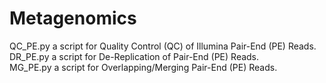 # Metagenomics
QC_PE.py  a script for Quality Control (QC) of Illumina Pair-End (PE) Reads.  
DR_PE.py  a script for De-Replication of Pair-End (PE) Reads.  
MG_PE.py  a script for Overlapping/Merging Pair-End (PE) Reads.
